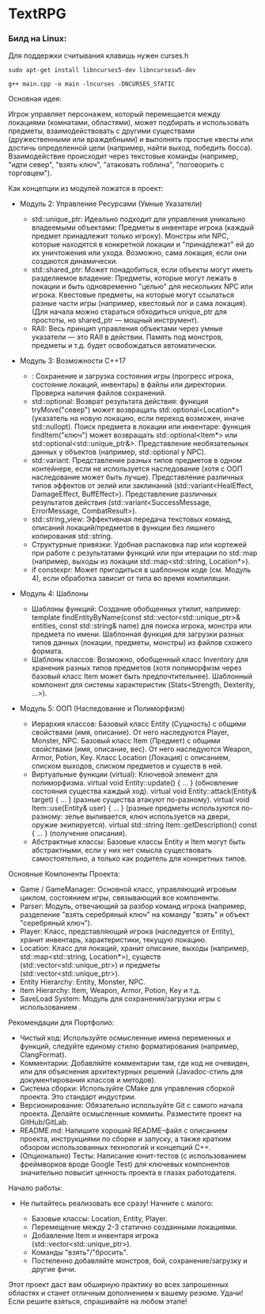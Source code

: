 # TextRPG
 

### Билд на Linux:

Для поддержки считывания клавишь нужен сurses.h
```
sudo apt-get install libncurses5-dev libncursesw5-dev
```

```
g++ main.cpp -o main -lncurses -DNCURSES_STATIC
```

 Основная идея:

Игрок управляет персонажем, который перемещается между локациями (комнатами, областями), может подбирать и использовать предметы, взаимодействовать с другими существами (дружественными или враждебными) и выполнять простые квесты или достичь определенной цели (например, найти выход, победить босса). Взаимодействие происходит через текстовые команды (например, "идти север", "взять ключ", "атаковать гоблина", "поговорить с торговцем").

Как концепции из модулей ложатся в проект:
* Модуль 2: Управление Ресурсами (Умные Указатели)

    * std::unique_ptr: Идеально подходит для управления уникально владеемыми объектами:
        Предметы в инвентаре игрока (каждый предмет принадлежит только игроку).
        Монстры или NPC, которые находятся в конкретной локации и "принадлежат" ей до их уничтожения или ухода.
        Возможно, сама локация, если они создаются динамически.
    * std::shared_ptr: Может понадобиться, если объекты могут иметь разделяемое владение:
        Предметы, которые могут лежать в локации и быть одновременно "целью" для нескольких NPC или игрока.
        Квестовые предметы, на которые могут ссылаться разные части игры (например, квестовый лог и сама локация).
        (Для начала можно стараться обходиться unique_ptr для простоты, но shared_ptr — мощный инструмент).
    * RAII: Весь принцип управления объектами через умные указатели — это RAII в действии. Память под монстров, предметы и т.д. будет освобождаться автоматически.

* Модуль 3: Возможности C++17

    * <filesystem>: Сохранение и загрузка состояния игры (прогресс игрока, состояние локаций, инвентарь) в файлы или директории. Проверка наличия файлов сохранений.
    * std::optional:
        Возврат результата действия: функция tryMove("север") может возвращать std::optional<Location*> (указатель на новую локацию, если переход возможен, иначе std::nullopt).
        Поиск предмета в локации или инвентаре: функция findItem("ключ") может возвращать std::optional<Item*> или std::optional<std::unique_ptr<Item>&>.
        Представление необязательных данных у объектов (например, std::optional<Quest> у NPC).
    * std::variant:
        Представление разных типов предметов в одном контейнере, если не используется наследование (хотя с ООП наследование может быть лучше).
        Представление различных типов эффектов от зелий или заклинаний (std::variant<HealEffect, DamageEffect, BuffEffect>).
        Представление различных результатов действия (std::variant<SuccessMessage, ErrorMessage, CombatResult>).
    * std::string_view: Эффективная передача текстовых команд, описаний локаций/предметов в функции без лишнего копирования std::string.
    * Структурные привязки: Удобная распаковка пар или кортежей при работе с результатами функций или при итерации по std::map (например, выходы из локации std::map<std::string, Location*>).
    * if constexpr: Может пригодиться в шаблонном коде (см. Модуль 4), если обработка зависит от типа во время компиляции.

* Модуль 4: Шаблоны

    * Шаблоны функций: Создание обобщенных утилит, например:
        template<typename T> findEntityByName(const std::vector<std::unique_ptr<T>>& entities, const std::string& name) для поиска игрока, монстра или предмета по имени.
        Шаблонная функция для загрузки разных типов данных (локации, предметы, монстры) из файлов схожего формата.
    * Шаблоны классов:
        Возможно, обобщенный класс Inventory<T> для хранения разных типов предметов (хотя полиморфизм через базовый класс Item может быть предпочтительнее).
        Шаблонный компонент для системы характеристик (Stats<Strength, Dexterity, ...>).

* Модуль 5: ООП (Наследование и Полиморфизм)

    * Иерархия классов:
        Базовый класс Entity (Сущность) с общими свойствами (имя, описание). От него наследуются Player, Monster, NPC.
        Базовый класс Item (Предмет) с общими свойствами (имя, описание, вес). От него наследуются Weapon, Armor, Potion, Key.
        Класс Location (Локация) с описанием, списком выходов, списком предметов и существ в ней.
    * Виртуальные функции (virtual): Ключевой элемент для полиморфизма.
        virtual void Entity::update() { ... } (обновление состояния существа каждый ход).
        virtual void Entity::attack(Entity& target) { ... } (разные существа атакуют по-разному).
        virtual void Item::use(Entity& user) { ... } (разные предметы используются по-разному: зелье выпивается, ключ используется на двери, оружие экипируется).
        virtual std::string Item::getDescription() const { ... } (получение описания).
    * Абстрактные классы: Базовые классы Entity и Item могут быть абстрактными, если у них нет смысла существовать самостоятельно, а только как родитель для конкретных типов.

Основные Компоненты Проекта:

* Game / GameManager: Основной класс, управляющий игровым циклом, состоянием игры, связывающий все компоненты.
* Parser: Модуль, отвечающий за разбор команд игрока (например, разделение "взять серебряный ключ" на команду "взять" и объект "серебряный ключ").
* Player: Класс, представляющий игрока (наследуется от Entity), хранит инвентарь, характеристики, текущую локацию.
* Location: Класс для локаций, хранит описание, выходы (например, std::map<std::string, Location*>), существ (std::vector<std::unique_ptr<Entity>>) и предметы (std::vector<std::unique_ptr<Item>>).
* Entity Hierarchy: Entity, Monster, NPC.
* Item Hierarchy: Item, Weapon, Armor, Potion, Key и т.д.
* SaveLoad System: Модуль для сохранения/загрузки игры с использованием <filesystem>.

Рекомендации для Портфолио:

* Чистый код: Используйте осмысленные имена переменных и функций, следуйте единому стилю форматирования (например, ClangFormat).
* Комментарии: Добавляйте комментарии там, где код не очевиден, или для объяснения архитектурных решений (Javadoc-стиль для документирования классов и методов).
* Система сборки: Используйте CMake для управления сборкой проекта. Это стандарт индустрии.
* Версионирование: Обязательно используйте Git с самого начала проекта. Делайте осмысленные коммиты. Разместите проект на GitHub/GitLab.
* README.md: Напишите хороший README-файл с описанием проекта, инструкциями по сборке и запуску, а также кратким обзором использованных технологий и концепций C++.
* (Опционально) Тесты: Написание юнит-тестов (с использованием фреймворков вроде Google Test) для ключевых компонентов значительно повысит ценность проекта в глазах работодателя.

Начало работы:

* Не пытайтесь реализовать все сразу! Начните с малого:

    * Базовые классы: Location, Entity, Player.
    * Перемещение между 2-3 статично созданными локациями.
    * Добавление Item и инвентаря игрока (std::vector<std::unique_ptr<Item>>).
    * Команды "взять"/"бросить".
    * Постепенно добавляйте монстров, бой, сохранение/загрузку и другие фичи.

Этот проект даст вам обширную практику во всех запрошенных областях и станет отличным дополнением к вашему резюме. Удачи! Если решите взяться, спрашивайте на любом этапе!